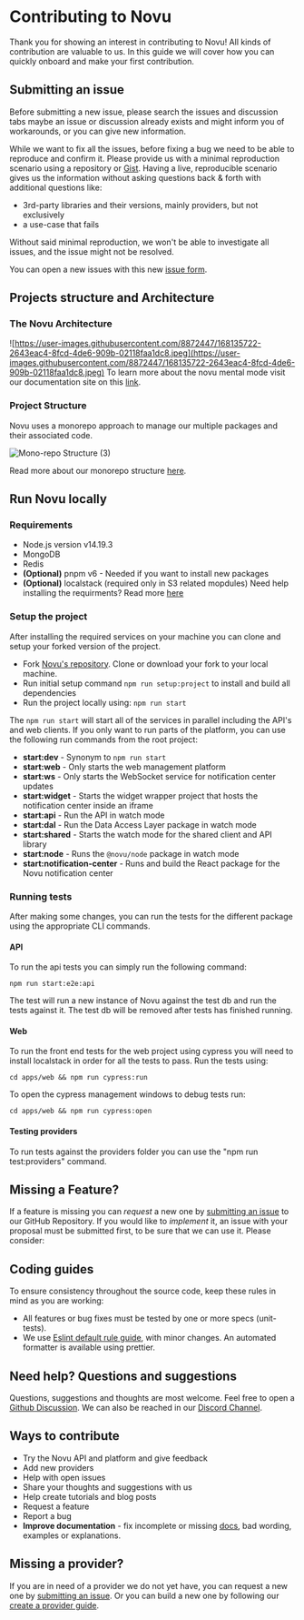 # Contributing to Novu

Thank you for showing an interest in contributing to Novu! All kinds of contribution are valuable to us. In this guide we will cover how you can quickly onboard and make your first contribution.

## Submitting an issue

Before submitting a new issue, please search the issues and discussion tabs maybe an issue or discussion already exists and might inform you of workarounds, or you can give new information.

While we want to fix all the issues, before fixing a bug we need to be able to reproduce and confirm it. Please provide us with a minimal reproduction scenario using a repository or [Gist](https://gist.github.com/). Having a live, reproducible scenario gives us the information without asking questions back & forth with additional questions like:

- 3rd-party libraries and their versions, mainly providers, but not exclusively
- a use-case that fails

Without said minimal reproduction, we won't be able to investigate all issues, and the issue might not be resolved.

You can open a new issues with this new [issue form](https://github.com/novuhq/novu/issues/new).

## Projects structure and Architecture
### The Novu Architecture
![https://user-images.githubusercontent.com/8872447/168135722-2643eac4-8fcd-4de6-909b-02118faa1dc8.jpeg](https://user-images.githubusercontent.com/8872447/168135722-2643eac4-8fcd-4de6-909b-02118faa1dc8.jpeg)
To learn more about the novu mental mode visit our documentation site on this [link](https://docs.novu.co/docs/overview/architecture).

### Project Structure
Novu uses a monorepo approach to manage our multiple packages and their associated code.

![Mono-repo Structure (3)](https://user-images.githubusercontent.com/8872447/172360367-6c60d365-c77a-49bb-a2f2-85f9d7f4ddf2.jpeg)

Read more about our monorepo structure [here](https://novuhq.notion.site/Monorepo-structure-b34ab7edac334e6f9a5fe457cae3c530).

## Run Novu locally
### Requirements
- Node.js version v14.19.3
- MongoDB
- Redis
- **(Optional)** pnpm v6 - Needed if you want to install new packages
- **(Optional)** localstack (required only in S3 related mopdules)
Need help installing the requirments? Read more [here](https://www.notion.so/novuhq/Dev-Machine-Setup-98d274c80fa249b0b0be75b9a7a72acb#a0e6bf0db22f46d8a2677692f986e366)

### Setup the project
After installing the required services on your machine you can clone and setup your forked version of the project. 

- Fork [Novu's repository](https://github.com/novuhq/novu). Clone or download your fork to your local machine.
- Run initial setup command `npm run setup:project` to install and build all dependencies
- Run the project locally using: `npm run start`

The `npm run start` will start all of the services in parallel including the API's and web clients.
If you only want to run parts of the platform, you can use the following run commands from the root project:

- **start:dev** - Synonym to `npm run start`
- **start:web** - Only starts the web management platform
- **start:ws** - Only starts the WebSocket service for notification center updates
- **start:widget** - Starts the widget wrapper project that hosts the notification center inside an iframe
- **start:api** - Run the API in watch mode
- **start:dal** - Run the Data Access Layer package in watch mode
- **start:shared** - Starts the watch mode for the shared client and API library
- **start:node** - Runs the `@novu/node` package in watch mode
- **start:notification-center** - Runs and build the React package for the Novu notification center

### Running tests

After making some changes, you can run the tests for the different package using the appropriate CLI commands.

#### API
To run the api tests you can simply run the following command:
```shell
npm run start:e2e:api
```
The test will run a new instance of Novu against the test db and run the tests against it. The test db will be removed after tests has finished running.

#### Web
To run the front end tests for the web project using cypress you will need to install localstack in order for all the tests to pass.
Run the tests using: 
```shell
cd apps/web && npm run cypress:run
```

To open the cypress management windows to debug tests run: 
```shell
cd apps/web && npm run cypress:open
```

#### Testing providers
To run tests against the providers folder you can use the "npm run test:providers" command. 

## Missing a Feature?

If a feature is missing you can _request_ a new one by [submitting an issue](#submitting-an-issue) to our GitHub Repository.
If you would like to _implement_ it, an issue with your proposal must be submitted first, to be sure that we can use it. Please consider:


## Coding guides

To ensure consistency throughout the source code, keep these rules in mind as you are working:
- All features or bug fixes must be tested by one or more specs (unit-tests).
- We use [Eslint default rule guide](https://eslint.org/docs/rules/), with minor changes. An automated formatter is available using prettier.

## Need help? Questions and suggestions

Questions, suggestions and thoughts are most welcome. Feel free to open a [Github Discussion](https://github.com/novuhq/novu/discussions). We can also be reached in our [Discord Channel](https://discord.gg/heTZ9zJd).

## Ways to contribute

- Try the Novu API and platform and give feedback
- Add new providers
- Help with open issues
- Share your thoughts and suggestions with us
- Help create tutorials and blog posts
- Request a feature
- Report a bug
- **Improve documentation** - fix incomplete or missing [docs](https://docs.novu.co/), bad wording, examples or explanations.


## Missing a provider?

If you are in need of a provider we do not yet have, you can request a new one by [submitting an issue](#submitting-an-issue). Or you can build a new one by following our [create a provider guide](https://docs.novu.co/docs/community/create-provider).
